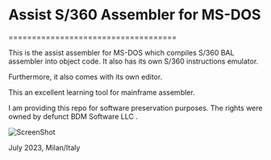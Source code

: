 # Assist S/360 Assembler for MS-DOS
====================================

This is the assist assembler for MS-DOS which compiles S/360 BAL assembler into object code. It also has its own S/360 instructions emulator. 

Furthermore, it also comes with its own editor. 

This an excellent learning tool for mainframe assembler. 

I am providing this repo for software preservation purposes. The rights were owned by defunct BDM Software LLC .


![ScreenShot](/Screen%20Shot%202023-07-04%20at%2012.44.04%20AM.pngraw=true "Assist Assembler")

July 2023, Milan/Italy


